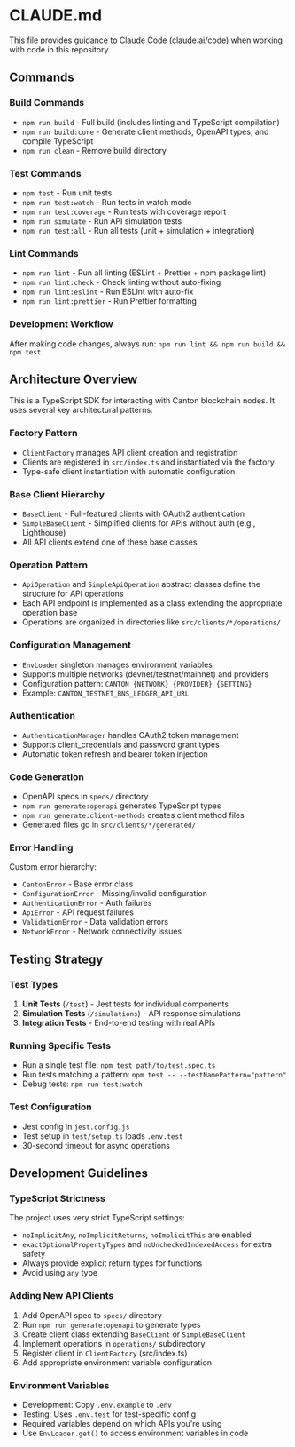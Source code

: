 # CLAUDE.md

This file provides guidance to Claude Code (claude.ai/code) when working with code in this repository.

## Commands

### Build Commands
- `npm run build` - Full build (includes linting and TypeScript compilation)
- `npm run build:core` - Generate client methods, OpenAPI types, and compile TypeScript
- `npm run clean` - Remove build directory

### Test Commands
- `npm test` - Run unit tests
- `npm run test:watch` - Run tests in watch mode
- `npm run test:coverage` - Run tests with coverage report
- `npm run simulate` - Run API simulation tests
- `npm run test:all` - Run all tests (unit + simulation + integration)

### Lint Commands
- `npm run lint` - Run all linting (ESLint + Prettier + npm package lint)
- `npm run lint:check` - Check linting without auto-fixing
- `npm run lint:eslint` - Run ESLint with auto-fix
- `npm run lint:prettier` - Run Prettier formatting

### Development Workflow
After making code changes, always run: `npm run lint && npm run build && npm test`

## Architecture Overview

This is a TypeScript SDK for interacting with Canton blockchain nodes. It uses several key architectural patterns:

### Factory Pattern
- `ClientFactory` manages API client creation and registration
- Clients are registered in `src/index.ts` and instantiated via the factory
- Type-safe client instantiation with automatic configuration

### Base Client Hierarchy
- `BaseClient` - Full-featured clients with OAuth2 authentication
- `SimpleBaseClient` - Simplified clients for APIs without auth (e.g., Lighthouse)
- All API clients extend one of these base classes

### Operation Pattern
- `ApiOperation` and `SimpleApiOperation` abstract classes define the structure for API operations
- Each API endpoint is implemented as a class extending the appropriate operation base
- Operations are organized in directories like `src/clients/*/operations/`

### Configuration Management
- `EnvLoader` singleton manages environment variables
- Supports multiple networks (devnet/testnet/mainnet) and providers
- Configuration pattern: `CANTON_{NETWORK}_{PROVIDER}_{SETTING}`
- Example: `CANTON_TESTNET_BNS_LEDGER_API_URL`

### Authentication
- `AuthenticationManager` handles OAuth2 token management
- Supports client_credentials and password grant types
- Automatic token refresh and bearer token injection

### Code Generation
- OpenAPI specs in `specs/` directory
- `npm run generate:openapi` generates TypeScript types
- `npm run generate:client-methods` creates client method files
- Generated files go in `src/clients/*/generated/`

### Error Handling
Custom error hierarchy:
- `CantonError` - Base error class
- `ConfigurationError` - Missing/invalid configuration
- `AuthenticationError` - Auth failures
- `ApiError` - API request failures
- `ValidationError` - Data validation errors
- `NetworkError` - Network connectivity issues

## Testing Strategy

### Test Types
1. **Unit Tests** (`/test`) - Jest tests for individual components
2. **Simulation Tests** (`/simulations`) - API response simulations
3. **Integration Tests** - End-to-end testing with real APIs

### Running Specific Tests
- Run a single test file: `npm test path/to/test.spec.ts`
- Run tests matching a pattern: `npm test -- --testNamePattern="pattern"`
- Debug tests: `npm run test:watch`

### Test Configuration
- Jest config in `jest.config.js`
- Test setup in `test/setup.ts` loads `.env.test`
- 30-second timeout for async operations

## Development Guidelines

### TypeScript Strictness
The project uses very strict TypeScript settings:
- `noImplicitAny`, `noImplicitReturns`, `noImplicitThis` are enabled
- `exactOptionalPropertyTypes` and `noUncheckedIndexedAccess` for extra safety
- Always provide explicit return types for functions
- Avoid using `any` type

### Adding New API Clients
1. Add OpenAPI spec to `specs/` directory
2. Run `npm run generate:openapi` to generate types
3. Create client class extending `BaseClient` or `SimpleBaseClient`
4. Implement operations in `operations/` subdirectory
5. Register client in `ClientFactory` (src/index.ts)
6. Add appropriate environment variable configuration

### Environment Variables
- Development: Copy `.env.example` to `.env`
- Testing: Uses `.env.test` for test-specific config
- Required variables depend on which APIs you're using
- Use `EnvLoader.get()` to access environment variables in code